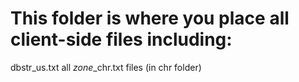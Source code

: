 # This folder is where you place all client-side files including:
dbstr_us.txt
all *zone*_chr.txt files (in chr folder)